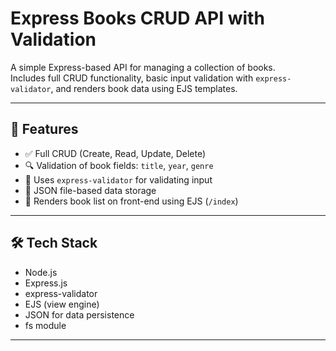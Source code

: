 # Express Books CRUD API with Validation

A simple Express-based API for managing a collection of books.  
Includes full CRUD functionality, basic input validation with `express-validator`, and renders book data using EJS templates.

---

## 🔧 Features

- ✅ Full CRUD (Create, Read, Update, Delete)
- 🔍 Validation of book fields: `title`, `year`, `genre`
- 🧰 Uses `express-validator` for validating input
- 📂 JSON file-based data storage
- 📄 Renders book list on front-end using EJS (`/index`)

---

## 🛠️ Tech Stack

- Node.js
- Express.js
- express-validator
- EJS (view engine)
- JSON for data persistence
- fs module

---

